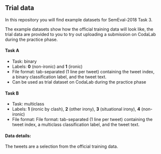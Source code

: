 ## Trial data ##

In this repository you will find example datasets for SemEval-2018 Task 3.

The example datasets show how the official training data will look like, the trial data are provided to you to try out uploading a submission on CodaLab during the practice phase.

#### Task A ####
* Task: binary
* Labels: **0** (non-ironic) and **1** (ironic)
* File format: tab-separated (1 line per tweet) containing the tweet index, a binary classification label, and the tweet text.
* Can be used as trial dataset on CodaLab during the practice phase

#### Task B ####
* Task: multiclass
* Labels: **1** (ironic by clash), **2** (other irony), **3** (situational irony), **4** (non-ironic)
* File format: File format: tab-separated (1 line per tweet) containing the tweet index, a multiclass classification label, and the tweet text.


#### Data details: ####
The tweets are a selection from the official training data.